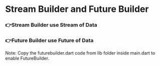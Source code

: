 # Stream Builder and Future Builder
### 👉Stream Builder use Stream of Data
### 👉Future Builder use Future of Data
Note:  Copy the futurebuilder.dart code from lib folder inside main.dart to enable FutureBuilder.
      

